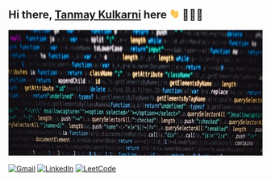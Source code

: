 ## Hi there, [Tanmay Kulkarni](https://github.com/Tanmaykul29) here <img src="https://raw.githubusercontent.com/ABSphreak/ABSphreak/master/gifs/Hi.gif" height="20px"> 👨🏻‍💻
<img src="https://github.com/Tanmaykul29/Tanmaykul29/blob/main/images/pxfuel.jpg" height="250px" width="100%">

[![Gmail](https://img.shields.io/badge/-Email-%23e94335?style=flat&logo=Gmail&logoColor=white&link=mailto:tanmay.kulkarni@spit.ac.in)](mailto:tanmay.kulkarni@spit.ac.in)
[![LinkedIn](https://img.shields.io/badge/-LinkedIn-<COLOR>?style=flat&logo=Linkedin&logoColor=white&label=Tanmay&labelColor=%230a66c2&color=%230a66c2&link=YourLinkedInURL)]([YourLinkedInURL](https://www.linkedin.com/in/tanmay-kulkarni-2b5793146/))
[![LeetCode](https://img.shields.io/badge/-LeetCode-<COLOR>?style=flat&logo=LeetCode&logoColor=white&link=https://leetcode.com/tanmay_kulkarni/)](https://leetcode.com/tanmay_kulkarni/)
